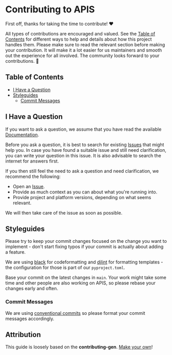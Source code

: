 <!-- omit in toc -->
# Contributing to APIS

First off, thanks for taking the time to contribute! ❤️

All types of contributions are encouraged and valued. See the [Table of
Contents](#table-of-contents) for different ways to help and details about how
this project handles them. Please make sure to read the relevant section before
making your contribution. It will make it a lot easier for us maintainers and
smooth out the experience for all involved. The community looks forward to your
contributions. 🎉

<!-- omit in toc -->
## Table of Contents

- [I Have a Question](#i-have-a-question)
- [Styleguides](#styleguides)
  - [Commit Messages](#commit-messages)



## I Have a Question

If you want to ask a question, we assume that you have read the available
[Documentation](https://acdh-oeaw.github.io/apis-core-rdf/).

Before you ask a question, it is best to search for existing
[Issues](https://github.com/acdh-oeaw/apis-core-rdf/issues) that might help
you. In case you have found a suitable issue and still need clarification, you
can write your question in this issue. It is also advisable to search the
internet for answers first.

If you then still feel the need to ask a question and need clarification, we
recommend the following:

- Open an [Issue](https://github.com/acdh-oeaw/apis-core-rdf/issues/new).
- Provide as much context as you can about what you're running into.
- Provide project and platform versions, depending on what seems relevant.

We will then take care of the issue as soon as possible.

## Styleguides

Please try to keep your commit changes focused on the change you want to
implement - don't start fixing typos if your commit is actually about adding a
feature.

We are using [black](https://github.com/psf/black) for codeformatting and
[djlint](https://github.com/Riverside-Healthcare/djlint) for formatting
templates - the configuration for those is part of our `pyproject.toml`.

Base your commit on the latest changes in `main`. Your work might take some
time and other people are also working on APIS, so please rebase your changes
early and often.

### Commit Messages

We are using [conventional
commits](https://www.conventionalcommits.org/en/v1.0.0/) so please format your
commit messages accordingly.

<!-- omit in toc -->
## Attribution
This guide is loosely based on the **contributing-gen**. [Make your
own](https://github.com/bttger/contributing-gen)!
